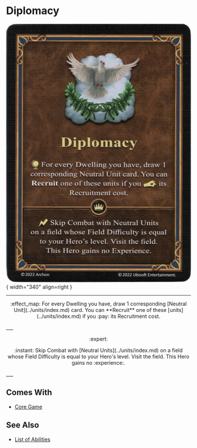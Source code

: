# Diplomacy

![Diplomacy](../assets/abilities-diplomacy.webp){ width="340" align=right }

___
<p style="text-align: center;" markdown>:effect_map: For every Dwelling you have, draw 1 corresponding [Neutral Unit](../units/index.md) card. You can **Recruit** one of these [units](../units/index.md) if you :pay: its Recruitment cost.</p>
___
<p style="text-align: center;" markdown> :expert: </p>

<p style="text-align: center;" markdown>:instant: Skip Combat with [Neutral Units](../units/index.md) on a field whose Field Difficulty is equal to your Hero's level. Visit the field. This Hero gains no :experience:.</p>
___


## Comes With

- [Core Game](../content.md)


## See Also

- [List of Abilities](index.md)
